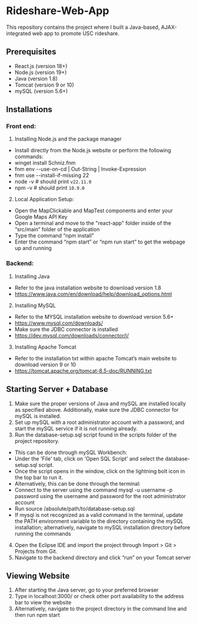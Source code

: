 # Rideshare-Web-App
This repository contains the project where I built a Java-based, AJAX-integrated web app to promote USC rideshare.

## Prerequisites
- React.js (version 18+)
- Node.js (version 19+)
- Java (version 1.8)
- Tomcat (version 9 or 10)
- mySQL (version 5.6+)

## Installations
### Front end:
1. Installing Node.js and the package manager
  - Install directly from the Node.js website or perform the following commands:
  - winget install Schniz.fnm
  - fnm env --use-on-cd | Out-String | Invoke-Expression
  - fnm use --install-if-missing 22
  - node -v # should print `v22.11.0`
  - npm -v # should print `10.9.0`
2. Local Application Setup:
  - Open the MapClickable and MapTest components and enter your Google Maps API Key
  - Open a terminal and move to the "react-app" folder inside of the “src/main” folder of the application
  - Type the command “npm install” 
  - Enter the command “npm start” or “npm run start” to get the webpage up and running

### Backend:
1. Installing Java
  - Refer to the java installation website to download version 1.8
  - https://www.java.com/en/download/help/download_options.html 
2. Installing MySQL
  - Refer to the MYSQL installation website to download version 5.6+
  - https://www.mysql.com/downloads/ 
  - Make sure the JDBC connector is installed
  - https://dev.mysql.com/downloads/connector/j/ 
3. Installing Apache Tomcat
  - Refer to the installation txt within apache Tomcat’s main website to download version 9 or 10
  - https://tomcat.apache.org/tomcat-8.5-doc/RUNNING.txt

## Starting Server + Database
1. Make sure the proper versions of Java and mySQL are installed locally as specified above. Additionally, make sure the JDBC connector for mySQL is installed. 
2. Set up mySQL with a root administrator account with a password, and start the mySQL service if it is not running already.
3. Run the database-setup.sql script found in the scripts folder of the project repository.
- This can be done through mySQL Workbench:
- Under the 'File' tab, click on 'Open SQL Script' and select the database-setup.sql script.
- Once the script opens in the window, click on the lightning bolt icon in the top bar to run it.
- Alternatively, this can be done through the terminal:
- Connect to the server using the command mysql -u username -p password using the username and password for the root administrator account
- Run source /absolute/path/to/database-setup.sql
- If mysql is not recognized as a valid command in the terminal, update the PATH environment variable to the directory containing the mySQL installation; alternatively, navigate to mySQL installation directory before running the commands
4. Open the Eclipse IDE and import the project through Import > Git > Projects from Git.
5. Navigate to the backend directory and click “run” on your Tomcat server

## Viewing Website
1. After starting the Java server, go to your preferred browser
2. Type in localhost:3000/ or check other port availability to the address bar to view the website 
3. Alternatively, navigate to the project directory in the command line and then run npm start
